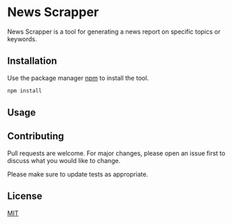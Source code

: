 # News Scrapper

News Scrapper is a tool for generating a news report on specific topics or keywords.

## Installation

Use the package manager [npm](https://www.npmjs.com/) to install the tool.

```bash
npm install
```

## Usage


## Contributing
Pull requests are welcome. For major changes, please open an issue first to discuss what you would like to change.

Please make sure to update tests as appropriate.

## License
[MIT](https://choosealicense.com/licenses/mit/)